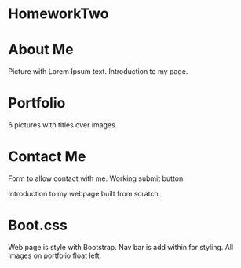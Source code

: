 # HomeworkTwo
# About Me
Picture with Lorem Ipsum text. 
Introduction to my page.

# Portfolio
 6 pictures with titles over images. 

# Contact Me
Form to allow contact with me.
Working submit button

Introduction to my webpage built from scratch. 

# Boot.css
Web page is style with Bootstrap.
Nav bar is add within for styling.
All images on portfolio float left. 